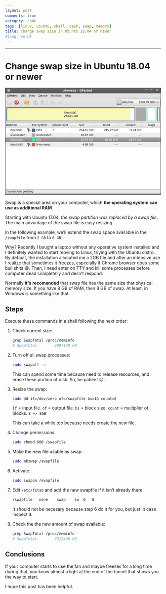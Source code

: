 ```yaml
---
layout: post
comments: true
category: code
tags: [linux, ubuntu, shell, bash, swap, memory]
title: Change swap size in Ubuntu 18.04 or newer
#lang: en-US
---
```

---

# Change swap size in Ubuntu 18.04 or newer

![Gparted Linux Swap Partitioning](/assets/linux-gparted-swap.jpg)

Swap is a special area on your computer, which **the operating system can use as additional RAM**.

Starting with Ubuntu 17.04, _the swap partition was replaced by a swap file_. The main advantage of the swap file is easy resizing.

In the following example, we’ll extend the swap space available in the `/swapfile` from `2 GB` to `8 GB`.

Why? Recently I bought a laptop without any operative system installed and I definitely wanted to start moving to Linux, triying with the Ubuntu distro. By default, the installation allocated me a 2GB file and after an intensive use I realize that sometimes it freezes, especially if Chrome browser does some bull shits 😆. Then, I need enter on TTY and kill some processes before computer dead completelly and desn't respond.

Normally **it's recomended** that swap file has the same size that physical memory size. If you have 8 GB of RAM, then 8 GB of swap. At least, in Windows is something like that.

## Steps

Execute these commands in a shell following the next order:

1.  Check current size:
    ```bash
    grep SwapTotal /proc/meminfo
    # SwapTotal:       2097148 kB
    ```

2.  Turn off all swap processes:
    ```bash
    sudo swapoff -a
    ```
    This can spend some time because need to release resources, and erase these portion of disk. So, be patient 😉.

3.  Resize the swap:
    ```bash
    sudo dd if=/dev/zero of=/swapfile bs=1G count=8
    ```
    `if` = input file.
    `of` = output file.
    `bs` = block size.
    `count` = multiplier of blocks. `8 => 8GB`

    This can take a while too because needs create the new file.

4.  Change permissions:
    ```bash
    sudo chmod 600 /swapfile
    ```

5.  Make the new file usable as swap:
    ```bash
    sudo mkswap /swapfile
    ```

6.  Activate:
    ```bash
    sudo swapon /swapfile
    ```

7.  Edit `/etc/fstab` and add the new swapfile if it isn’t already there
    ```bash
    /swapfile   none    swap    sw  0   0
    ```
    It should not be necesary because step 6 do it for you, but just in case inspect it.

6.  Check the the new amount of swap available:
    ```bash
    grep SwapTotal /proc/meminfo
    # SwapTotal:       7812496 kB
    ```

## Conclusions

If your computer starts to use the fan and maybe freezes for a long time during that, you know almost a light at the end of the tunnel that shows you the way to start.

I hope this post has been helpful.
